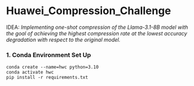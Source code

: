 # Huawei_Compression_Challenge
 IDEA: _Implementing one-shot compression of the Llama-3.1-8B model with the goal of achieving the highest compression rate at the lowest accuracy degradation with respect to the original model._

### 1. Conda Environment Set Up
```
conda create --name=hwc python=3.10
conda activate hwc
pip install -r requirements.txt
```
